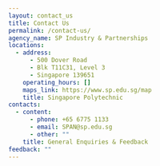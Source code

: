 ```yaml
---
layout: contact_us
title: Contact Us
permalink: /contact-us/
agency_name: SP Industry & Partnerships
locations:
  - address:
      - 500 Dover Road
      - Blk T11C31, Level 3
      - Singapore 139651
    operating_hours: []
    maps_link: https://www.sp.edu.sg/map
    title: Singapore Polytechnic
contacts:
  - content:
      - phone: +65 6775 1133
      - email: SPAN@sp.edu.sg
      - other: ""
    title: General Enquiries & Feedback
feedback: ""
---
```

